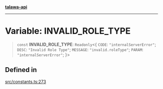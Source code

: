 [**talawa-api**](../../README.md)

***

# Variable: INVALID\_ROLE\_TYPE

> `const` **INVALID\_ROLE\_TYPE**: `Readonly`\<\{ `CODE`: `"internalServerError"`; `DESC`: `"Invalid Role Type"`; `MESSAGE`: `"invalid.roleType"`; `PARAM`: `"internalServerError"`; \}\>

## Defined in

[src/constants.ts:273](https://github.com/Suyash878/talawa-api/blob/b5a9d8b4a1ea678a3d6f5b710b3721f91a3052fc/src/constants.ts#L273)
